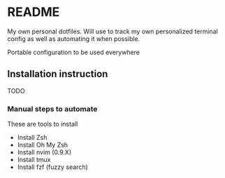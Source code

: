 # README

My own personal dotfiles.
Will use to track my own personalized terminal config as well as automating it when possible.

Portable configuration to be used everywhere


## Installation instruction

TODO

### Manual steps to automate

These are tools to install

- Install Zsh
- Install Oh My Zsh
- Install nvim (0.9.X)
- Install tmux
- Install fzf (fuzzy search)

